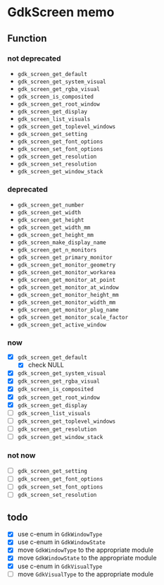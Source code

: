 GdkScreen memo
==============

Function
--------

### not deprecated

* `gdk_screen_get_default`
* `gdk_screen_get_system_visual`
* `gdk_screen_get_rgba_visual`
* `gdk_screen_is_composited`
* `gdk_screen_get_root_window`
* `gdk_screen_get_display`
* `gdk_screen_list_visuals`
* `gdk_screen_get_toplevel_windows`
* `gdk_screen_get_setting`
* `gdk_screen_get_font_options`
* `gdk_screen_set_font_options`
* `gdk_screen_get_resolution`
* `gdk_screen_set_resolution`
* `gdk_screen_get_window_stack`

### deprecated

* `gdk_screen_get_number`
* `gdk_screen_get_width`
* `gdk_screen_get_height`
* `gdk_screen_get_width_mm`
* `gdk_screen_get_height_mm`
* `gdk_screen_make_display_name`
* `gdk_screen_get_n_monitors`
* `gdk_screen_get_primary_monitor`
* `gdk_screen_get_monitor_geometry`
* `gdk_screen_get_monitor_workarea`
* `gdk_screen_get_monitor_at_point`
* `gdk_screen_get_monitor_at_window`
* `gdk_screen_get_monitor_height_mm`
* `gdk_screen_get_monitor_width_mm`
* `gdk_screen_get_monitor_plug_name`
* `gdk_screen_get_monitor_scale_factor`
* `gdk_screen_get_active_window`

### now

* [x] `gdk_screen_get_default`
	+ [x] check NULL
* [x] `gdk_screen_get_system_visual`
* [x] `gdk_screen_get_rgba_visual`
* [x] `gdk_screen_is_composited`
* [x] `gdk_screen_get_root_window`
* [x] `gdk_screen_get_display`
* [ ] `gdk_screen_list_visuals`
* [ ] `gdk_screen_get_toplevel_windows`
* [ ] `gdk_screen_get_resolution`
* [ ] `gdk_screen_get_window_stack`

### not now

* [ ] `gdk_screen_get_setting`
* [ ] `gdk_screen_get_font_options`
* [ ] `gdk_screen_set_font_options`
* [ ] `gdk_screen_set_resolution`

todo
----

* [x] use c-enum in `GdkWindowType`
* [x] use c-enum in `GdkWindowState`
* [x] move `GdkWindowType` to the appropriate module
* [x] move `GdkWindowState` to the appropriate module
* [x] use c-enum in `GdkVisualType`
* [ ] move `GdkVisualType` to the appropriate module
